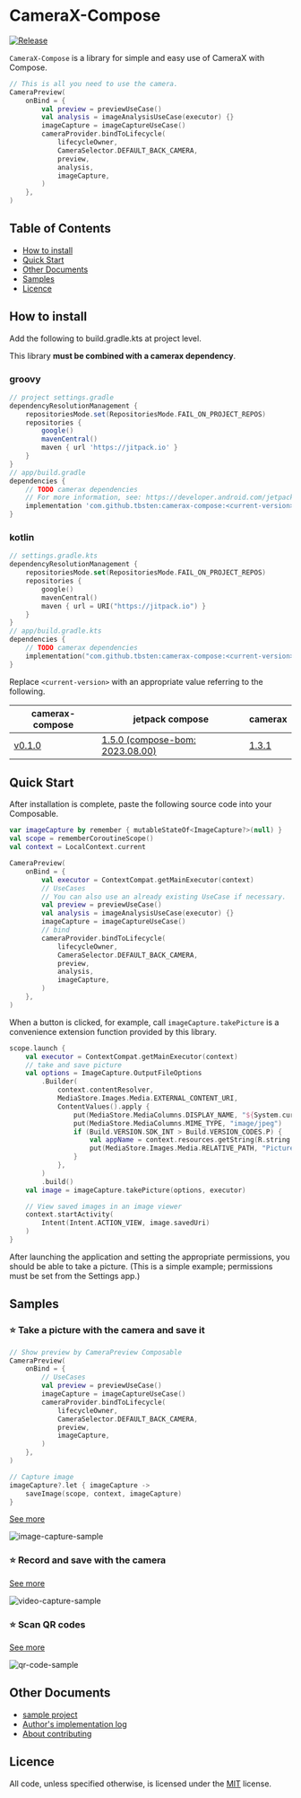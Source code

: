 # CameraX-Compose

[![Release](https://jitpack.io/v/tbsten/camerax-compose.svg)](https://jitpack.io/#tbsten/camerax-compose)

`CameraX-Compose` is a library for simple and easy use of CameraX with Compose.

```kotlin
// This is all you need to use the camera.
CameraPreview(
    onBind = {
        val preview = previewUseCase()
        val analysis = imageAnalysisUseCase(executor) {}
        imageCapture = imageCaptureUseCase()
        cameraProvider.bindToLifecycle(
            lifecycleOwner,
            CameraSelector.DEFAULT_BACK_CAMERA,
            preview,
            analysis,
            imageCapture,
        )
    },
)
```

## Table of Contents

- [How to install](#how-to-install)
- [Quick Start](#quick-start)
- [Other Documents](#other-documents)
- [Samples](#samples)
- [Licence](#licence)

## How to install

Add the following to build.gradle.kts at project level.

This library **must be combined with a camerax dependency**.

### groovy

```groovy
// project settings.gradle
dependencyResolutionManagement {
    repositoriesMode.set(RepositoriesMode.FAIL_ON_PROJECT_REPOS)
    repositories {
        google()
        mavenCentral()
        maven { url 'https://jitpack.io' }
    }
}
// app/build.gradle
dependencies {
    // TODO camerax dependencies
    // For more information, see: https://developer.android.com/jetpack/androidx/releases/camera#dependencies
    implementation 'com.github.tbsten:camerax-compose:<current-version>'
}
```

### kotlin

```kotlin
// settings.gradle.kts
dependencyResolutionManagement {
    repositoriesMode.set(RepositoriesMode.FAIL_ON_PROJECT_REPOS)
    repositories {
        google()
        mavenCentral()
        maven { url = URI("https://jitpack.io") }
    }
}
// app/build.gradle.kts
dependencies {
    // TODO camerax dependencies
    implementation("com.github.tbsten:camerax-compose:<current-version>")
}
```

Replace `<current-version>` with an appropriate value referring to the following.

| camerax-compose                                                 | jetpack compose                                                                                  | camerax                                                                       |
| --------------------------------------------------------------- | ------------------------------------------------------------------------------------------------ | ----------------------------------------------------------------------------- |
| [v0.1.0](https://github.com/TBSten/camerax-compose/tree/v0.1.0) | [1.5.0 (compose-bom: 2023.08.00)](https://developer.android.com/jetpack/compose/bom/bom-mapping) | [1.3.1](https://developer.android.com/jetpack/androidx/releases/camera#1.3.1) |

## Quick Start

After installation is complete, paste the following source code into your Composable.

```kotlin
var imageCapture by remember { mutableStateOf<ImageCapture?>(null) }
val scope = rememberCoroutineScope()
val context = LocalContext.current

CameraPreview(
    onBind = {
        val executor = ContextCompat.getMainExecutor(context)
        // UseCases
        // You can also use an already existing UseCase if necessary.
        val preview = previewUseCase()
        val analysis = imageAnalysisUseCase(executor) {}
        imageCapture = imageCaptureUseCase()
        // bind
        cameraProvider.bindToLifecycle(
            lifecycleOwner,
            CameraSelector.DEFAULT_BACK_CAMERA,
            preview,
            analysis,
            imageCapture,
        )
    },
)
```

When a button is clicked, for example, call
`imageCapture.takePicture` is a convenience extension function provided by this library.

```kotlin
scope.launch {
    val executor = ContextCompat.getMainExecutor(context)
    // take and save picture
    val options = ImageCapture.OutputFileOptions
        .Builder(
            context.contentResolver,
            MediaStore.Images.Media.EXTERNAL_CONTENT_URI,
            ContentValues().apply {
                put(MediaStore.MediaColumns.DISPLAY_NAME, "${System.currentTimeMillis()}")
                put(MediaStore.MediaColumns.MIME_TYPE, "image/jpeg")
                if (Build.VERSION.SDK_INT > Build.VERSION_CODES.P) {
                    val appName = context.resources.getString(R.string.app_name)
                    put(MediaStore.Images.Media.RELATIVE_PATH, "Pictures/${appName}")
                }
            },
        )
        .build()
    val image = imageCapture.takePicture(options, executor)

    // View saved images in an image viewer
    context.startActivity(
        Intent(Intent.ACTION_VIEW, image.savedUri)
    )
}
```

After launching the application and setting the appropriate permissions, you should be able to take
a picture. (This is a simple example; permissions must be set from the Settings app.)

## Samples

### ⭐️ Take a picture with the camera and save it

```kotlin
// Show preview by CameraPreview Composable
CameraPreview(
    onBind = {
        // UseCases
        val preview = previewUseCase()
        imageCapture = imageCaptureUseCase()
        cameraProvider.bindToLifecycle(
            lifecycleOwner,
            CameraSelector.DEFAULT_BACK_CAMERA,
            preview,
            imageCapture,
        )
    },
)

// Capture image
imageCapture?.let { imageCapture ->
    saveImage(scope, context, imageCapture)
}
```

[See more](./sample/image-capture/src/main/java/com/github/tbsten/cameraxcompose/sample/imagecapture/)

![image-capture-sample](./sample/image-capture/image-capture-sample.gif)

### ⭐️ Record and save with the camera

[See more](./sample/video-capture/src/main/java/com/github/tbsten/cameraxcompose/sample/videocapture/)

![video-capture-sample](./sample/video-capture/video-capture-sample.gif)

### ⭐️ Scan QR codes

[See more](./sample/qr-code/src/main/java/com/github/tbsten/cameraxcompose/sample/qrcode/)

![qr-code-sample](./sample/qr-code/qrcode-sample.gif)

## Other Documents

- [sample project](https://github.com/TBSten/nextjs-netlify-suspense-prac/tree/main/samle)
- [Author's implementation log](https://zenn.dev/tbsten/scraps/b04d31b4c01c99)
- [About contributing](./CONTRIBUTING.md)

## Licence

All code, unless specified otherwise, is licensed under
the [MIT](https://opensource.org/license/MIT) license.
